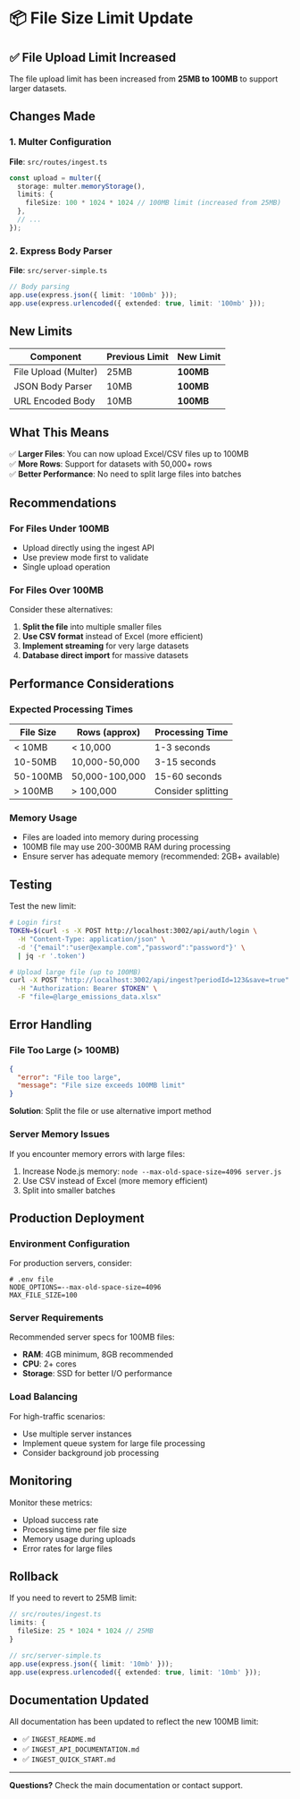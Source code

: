 # 📦 File Size Limit Update

## ✅ File Upload Limit Increased

The file upload limit has been increased from **25MB to 100MB** to support larger datasets.

## Changes Made

### 1. Multer Configuration
**File**: `src/routes/ingest.ts`
```typescript
const upload = multer({
  storage: multer.memoryStorage(),
  limits: {
    fileSize: 100 * 1024 * 1024 // 100MB limit (increased from 25MB)
  },
  // ...
});
```

### 2. Express Body Parser
**File**: `src/server-simple.ts`
```typescript
// Body parsing
app.use(express.json({ limit: '100mb' }));
app.use(express.urlencoded({ extended: true, limit: '100mb' }));
```

## New Limits

| Component | Previous Limit | New Limit |
|-----------|---------------|-----------|
| File Upload (Multer) | 25MB | **100MB** |
| JSON Body Parser | 10MB | **100MB** |
| URL Encoded Body | 10MB | **100MB** |

## What This Means

✅ **Larger Files**: You can now upload Excel/CSV files up to 100MB  
✅ **More Rows**: Support for datasets with 50,000+ rows  
✅ **Better Performance**: No need to split large files into batches  

## Recommendations

### For Files Under 100MB
- Upload directly using the ingest API
- Use preview mode first to validate
- Single upload operation

### For Files Over 100MB
Consider these alternatives:
1. **Split the file** into multiple smaller files
2. **Use CSV format** instead of Excel (more efficient)
3. **Implement streaming** for very large datasets
4. **Database direct import** for massive datasets

## Performance Considerations

### Expected Processing Times

| File Size | Rows (approx) | Processing Time |
|-----------|---------------|-----------------|
| < 10MB | < 10,000 | 1-3 seconds |
| 10-50MB | 10,000-50,000 | 3-15 seconds |
| 50-100MB | 50,000-100,000 | 15-60 seconds |
| > 100MB | > 100,000 | Consider splitting |

### Memory Usage

- Files are loaded into memory during processing
- 100MB file may use 200-300MB RAM during processing
- Ensure server has adequate memory (recommended: 2GB+ available)

## Testing

Test the new limit:

```bash
# Login first
TOKEN=$(curl -s -X POST http://localhost:3002/api/auth/login \
  -H "Content-Type: application/json" \
  -d '{"email":"user@example.com","password":"password"}' \
  | jq -r '.token')

# Upload large file (up to 100MB)
curl -X POST "http://localhost:3002/api/ingest?periodId=123&save=true" \
  -H "Authorization: Bearer $TOKEN" \
  -F "file=@large_emissions_data.xlsx"
```

## Error Handling

### File Too Large (> 100MB)
```json
{
  "error": "File too large",
  "message": "File size exceeds 100MB limit"
}
```

**Solution**: Split the file or use alternative import method

### Server Memory Issues
If you encounter memory errors with large files:
1. Increase Node.js memory: `node --max-old-space-size=4096 server.js`
2. Use CSV instead of Excel (more memory efficient)
3. Split into smaller batches

## Production Deployment

### Environment Configuration

For production servers, consider:

```env
# .env file
NODE_OPTIONS=--max-old-space-size=4096
MAX_FILE_SIZE=100
```

### Server Requirements

Recommended server specs for 100MB files:
- **RAM**: 4GB minimum, 8GB recommended
- **CPU**: 2+ cores
- **Storage**: SSD for better I/O performance

### Load Balancing

For high-traffic scenarios:
- Use multiple server instances
- Implement queue system for large file processing
- Consider background job processing

## Monitoring

Monitor these metrics:
- Upload success rate
- Processing time per file size
- Memory usage during uploads
- Error rates for large files

## Rollback

If you need to revert to 25MB limit:

```typescript
// src/routes/ingest.ts
limits: {
  fileSize: 25 * 1024 * 1024 // 25MB
}

// src/server-simple.ts
app.use(express.json({ limit: '10mb' }));
app.use(express.urlencoded({ extended: true, limit: '10mb' }));
```

## Documentation Updated

All documentation has been updated to reflect the new 100MB limit:
- ✅ `INGEST_README.md`
- ✅ `INGEST_API_DOCUMENTATION.md`
- ✅ `INGEST_QUICK_START.md`

---

**Questions?** Check the main documentation or contact support.
